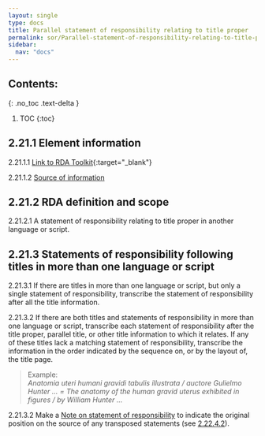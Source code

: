 ```yaml
---
layout: single
type: docs
title: Parallel statement of responsibility relating to title proper
permalink: sor/Parallel-statement-of-responsibility-relating-to-title-proper/
sidebar:
  nav: "docs"
---
```


## Contents:
{: .no_toc .text-delta }

1. TOC
{:toc}

## 2.21.1 Element information

<a name="2.21.1.1">2.21.1.1</a> [Link to RDA Toolkit](https://beta.rdatoolkit.org/Content?externalId=en-US_ala-0ab0204b-abfd-34af-add7-1857d6147b10){:target="_blank"}

<a name="2.21.1.2">2.21.1.2</a> [Source of information](/DCRMR/sor/)

## 2.21.2 RDA definition and scope

<a name="2.21.2.1">2.21.2.1</a> A statement of responsibility relating to title proper in another language or script.

## 2.21.3 Statements of responsibility following titles in more than one language or script 

<a name="2.21.3.1">2.21.3.1</a> If there are titles in more than one language or script, but only a single statement of responsibility, transcribe the statement of responsibility after all the title information.

<a name="2.21.3.2">2.21.3.2</a> If there are both titles and statements of responsibility in more than one language or script, transcribe each statement of responsibility after the title proper, parallel title, or other title information to which it relates. If any of these titles lack a matching statement of responsibility, transcribe the information in the order indicated by the sequence on, or by the layout of, the title page.

>Example:  
><CITE>Anatomia uteri humani gravidi tabulis illustrata / auctore Gulielmo Hunter ... = The anatomy of the human gravid uterus exhibited in figures / by William Hunter …</CITE>

<a name="2.21.3.2">2.21.3.2</a> Make a [Note on statement of responsibility](/DCRMR/sor/Note-on-statement-of-responsibility/) to indicate the original position on the source of any transposed statements (see [2.22.4.2](/DCRMR/sor/Note-on-statement-of-responsibility/#2.22.4.2)).  